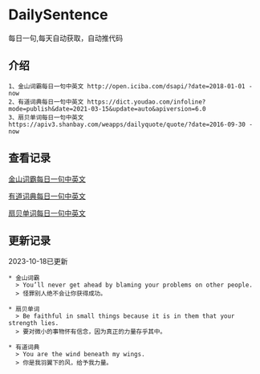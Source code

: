 # DailySentence

每日一句,每天自动获取，自动推代码

## 介绍

```
1、金山词霸每日一句中英文 http://open.iciba.com/dsapi/?date=2018-01-01 - now
2、有道词典每日一句中英文 https://dict.youdao.com/infoline?mode=publish&date=2021-03-15&update=auto&apiversion=6.0
3、扇贝单词每日一句中英文 https://apiv3.shanbay.com/weapps/dailyquote/quote/?date=2016-09-30 - now
```

## 查看记录

[金山词霸每日一句中英文](./data/iciba/)

[有道词典每日一句中英文](./data/youdao/)

[扇贝单词每日一句中英文](./data/shanbay/)

## 更新记录
2023-10-18已更新 
```
* 金山词霸
  > You’ll never get ahead by blaming your problems on other people.
  > 怪罪别人绝不会让你获得成功。

* 扇贝单词
  > Be faithful in small things because it is in them that your strength lies.
  > 要对微小的事物怀有信念，因为真正的力量存乎其中。

* 有道词典
  > You are the wind beneath my wings.
  > 你是我羽翼下的风，给予我力量。

```
